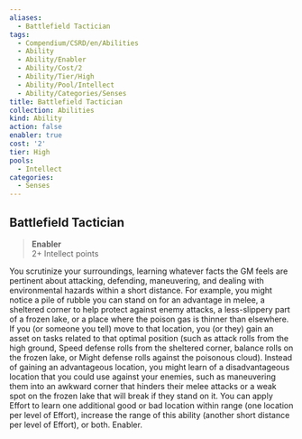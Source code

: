 ```yaml
---
aliases:
  - Battlefield Tactician
tags:
  - Compendium/CSRD/en/Abilities
  - Ability
  - Ability/Enabler
  - Ability/Cost/2
  - Ability/Tier/High
  - Ability/Pool/Intellect
  - Ability/Categories/Senses
title: Battlefield Tactician
collection: Abilities
kind: Ability
action: false
enabler: true
cost: '2'
tier: High
pools:
  - Intellect
categories:
  - Senses
---
```

## Battlefield Tactician  
>**Enabler**  
>2+ Intellect points
  
You scrutinize your surroundings, learning whatever facts the GM feels are pertinent about attacking, defending, maneuvering, and dealing with environmental hazards within a short distance. For example, you might notice a pile of rubble you can stand on for an advantage in melee, a sheltered corner to help protect against enemy attacks, a less-slippery part of a frozen lake, or a place where the poison gas is thinner than elsewhere. If you (or someone you tell) move to that location, you (or they) gain an asset on tasks related to that optimal position (such as attack rolls from the high ground, Speed defense rolls from the sheltered corner, balance rolls on the frozen lake, or Might defense rolls against the poisonous cloud). Instead of gaining an advantageous location, you might learn of a disadvantageous location that you could use against your enemies, such as maneuvering them into an awkward corner that hinders their melee attacks or a weak spot on the frozen lake that will break if they stand on it. You can apply Effort to learn one additional good or bad location within range (one location per level of Effort), increase the range of this ability (another short distance per level of Effort), or both. Enabler.